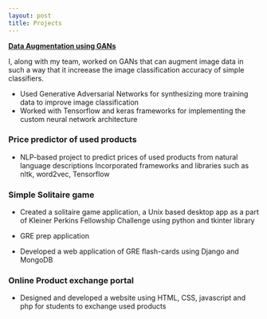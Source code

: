 ```yaml
---
layout: post
title: Projects
---
```


<a href="https://github.com/RushikeshJoshi4/KP-challenge-python-solitaire-tkinter">
<b>Data Augmentation using GANs</b>
</a>

I, along with my team, worked on GANs that can augment image data in such a way that it increease the image classification accuracy of simple classifiers.
* Used Generative Adversarial Networks for synthesizing more training data to improve image classification
* Worked with Tensorflow and keras frameworks for implementing the custom neural network architecture


### Price predictor of used products


* NLP-based project to predict prices of used products from natural language descriptions
Incorporated frameworks and libraries such as nltk, word2vec, Tensorflow

### Simple Solitaire game

* Created a solitaire game application, a Unix based desktop app as a part of Kleiner Perkins Fellowship Challenge using python and tkinter library

* GRE prep application
* Developed a web application of GRE flash-cards using Django and MongoDB 

### Online Product exchange portal 


* Designed and developed a website using HTML, CSS, javascript and php for students to exchange used products
